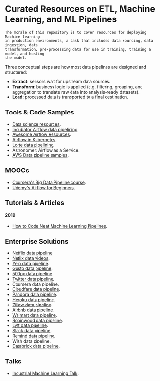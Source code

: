 # Curated Resources on ETL, Machine Learning, and ML Pipelines

```
The morale of this repository is to cover resources for deploying Machine learning
in production environments, a task that includes data sourcing, data ingestion, data 
transformation, pre-processing data for use in training, training a model, and hosting 
the model. 
```

Three conceptual steps are how most data pipelines are designed and structured:

* **Extract**: sensors wait for upstream data sources.
* **Transform**: business logic is applied (e.g. filtering, grouping, and aggregation to translate raw data into analysis-ready datasets).
* **Load**: processed data is transported to a final destination.


## Tools & Code Samples

* [Data science resources](https://github.com/davidyakobovitch/data_science_resources).
* [Incubator Airflow data pipelining](https://github.com/apache/incubator-airflow)
* [Awesome Airflow Resources](https://github.com/jghoman/awesome-apache-airflow).
* [Airflow in Kubernetes](https://github.com/rolanddb/airflow-on-kubernetes).
* [Lorte data pipelining](https://github.com/instacart/lore).
* [Astronomer: Airflow as a Service](https://github.com/astronomer/astronomer).
* [AWS Data pipeline samples](https://github.com/aws-samples/data-pipeline-samples/tree/master/samples).

## MOOCs

* [Coursera's Big Data Pipeline course](https://www.coursera.org/lecture/big-data-integration-processing/big-data-processing-pipelines-c4Wyd).
* [Udemy's Airflow for Beginners](https://www.udemy.com/airflow-basic-for-beginners/).


## Tutorials & Articles

#### 2019

* [How to Code Neat Machine Learning Pipelines](https://www.neuraxio.com/en/blog/neuraxle/2019/10/26/neat-machine-learning-pipelines.html).


## Enterprise Solutions

* [Netflix data pipeline](https://medium.com/netflix-techblog/evolution-of-the-netflix-data-pipeline-da246ca36905).
* [Netlix data videos](https://www.youtube.com/channel/UC00QATOrSH4K2uOljTnnaKw).
* [Yelp data pipeline](https://engineeringblog.yelp.com/2016/07/billions-of-messages-a-day-yelps-real-time-data-pipeline.html).
* [Gusto data pipeline](https://engineering.gusto.com/building-a-data-informed-culture/).
* [500px data pipeline](https://medium.com/@samson_hu/building-analytics-at-500px-92e9a7005c83.)
* [Twitter data pipeline](https://blog.twitter.com/engineering/en_us/topics/insights/2018/ml-workflows.html).
* [Coursera data pipeline](https://medium.com/@zhaojunzhang/building-data-infrastructure-in-coursera-15441ebe18c2).
* [Cloudfare data pipeline](https://blog.cloudflare.com/how-cloudflare-analyzes-1m-dns-queries-per-second/).
* [Pandora data pipeline](https://engineering.pandora.com/apache-airflow-at-pandora-1d7a844d68ee).
* [Heroku data pipeline](https://medium.com/@damesavram/running-airflow-on-heroku-ed1d28f8013d).
* [Zillow data pipeline](https://www.zillow.com/data-science/airflow-at-zillow/).
* [Airbnb data pipeline](https://medium.com/airbnb-engineering/https-medium-com-jonathan-parks-scaling-erf-23fd17c91166).
* [Walmart data pipeline](https://medium.com/walmartlabs/how-we-built-a-data-pipeline-with-lambda-architecture-using-spark-spark-streaming-9d3b4b4555d3).
* [Robinwood data pipeline](https://robinhood.engineering/why-robinhood-uses-airflow-aed13a9a90c8).
* [Lyft data pipeline](https://eng.lyft.com/running-apache-airflow-at-lyft-6e53bb8fccff).
* [Slack data pipeline](https://speakerdeck.com/vananth22/operating-data-pipeline-with-airflow-at-slack).
* [Remind data pipeline](https://medium.com/@RemindEng/beyond-a-redshift-centric-data-model-1e5c2b542442).
* [Wish data pipeline](https://medium.com/wish-engineering/scaling-analytics-at-wish-619eacb97d16).
* [Databrick data pipeline](https://databricks.com/blog/2017/03/31/delivering-personalized-shopping-experience-apache-spark-databricks.html).


## Talks

* [Industrial Machine Learning Talk](https://www.youtube.com/watch?v=3JYDT8lap5U).



